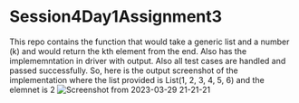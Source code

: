 # Session4Day1Assignment3
This repo contains the function that would take a generic list and a number (k) and would return the kth element from the end.
Also has the implememntation in driver with output.
Also all test cases are handled and passed successfully.
So, here is the output screenshot of the implementation where
the list provided is
List(1, 2, 3, 4, 5, 6) and the elemnet is 2
![Screenshot from 2023-03-29 21-21-21](https://user-images.githubusercontent.com/125342404/228598858-b641433a-3023-4abc-9235-b5936498c935.png)

